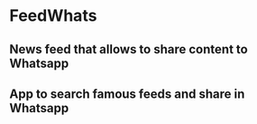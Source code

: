 # FeedWhats

## News feed that allows to share content to Whatsapp

## App to search famous feeds and share in Whatsapp
